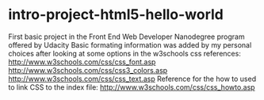# intro-project-html5-hello-world
First basic project in the Front End Web Developer Nanodegree program offered by Udacity
Basic formating information was added by my personal choices after looking at some options in the w3schools css references:
http://www.w3schools.com/css/css_font.asp
http://www.w3schools.com/css/css3_colors.asp
http://www.w3schools.com/css/css_text.asp
Reference for the how to used to link CSS to the index file:
http://www.w3schools.com/css/css_howto.asp
